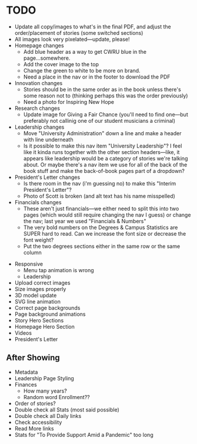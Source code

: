 # TODO

- Update all copy/images to what's in the final PDF, and adjust the order/placement of stories (some switched sections)
- All images look very pixelated—update, please!
- Homepage changes
  - Add blue header as a way to get CWRU blue in the page...somewhere.
  - Add the cover image to the top
  - Change the green to white to be more on brand.
  - Need a place in the nav or in the footer to download the PDF
- Innovation changes
  - Stories should be in the same order as in the book unless there's some reason not to (thinking perhaps this was the order previously)
  - Need a photo for Inspiring New Hope
- Research changes
  - Update image for Giving a Fair Chance (you'll need to find one—but preferably not callinig one of our student musicians a criminal)
- Leadership changes
  - Move "University Administration" down a line and make a header with line underneath
  - Is it possible to make this nav item "University Leadership"? I feel like it kinda runs together with the other section headers—like, it appears like leadership would be a category of stories we're talking about. Or maybe there's a nav item we use for all of the back of the book stuff and make the back-of-book pages part of a dropdown?
- President's Letter changes
  - Is there room in the nav (i'm guessing no) to make this "Interim President's Letter"?
  - Photo of Scott is broken (and alt text has his name misspelled)
- Financials changes
  - These aren't just financials—we either need to split this into two pages (which would still require changing the nav I guess) or change the nav; last year we used "Financials & Numbers"
  - The very bold numbers on the Degrees & Campus Statistics are SUPER hard to read. Can we increase the font size or decrease the font weight?
  - Put the two degrees sections either in the same row or the same column

* Responsive
  - Menu tap animation is wrong
  - Leadership
* Upload correct images
* Size images properly
* 3D model update
* SVG line animation
* Correct page backgrounds
* Page background animations
* Story Hero Sections
* Homepage Hero Section
* Videos
* President's Letter

## After Showing

- Metadata
- Leadership Page Styling
- Finances
  - How many years?
  - Random word Enrollment??
- Order of stories?
- Double check all Stats (most said possible)
- Double check all Daily links
- Check accessibility
- Read More links
- Stats for "To Provide Support Amid a Pandemic" too long

